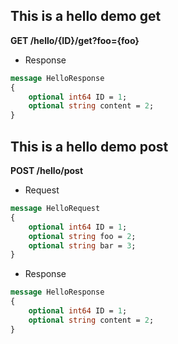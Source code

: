 ## This is a hello demo get

**GET /hello/{ID}/get?foo={foo}**




+ Response

```protobuf
message HelloResponse
{
    optional int64 ID = 1;
    optional string content = 2;
}
```


## This is a hello demo post

**POST /hello/post**



+ Request

```protobuf
message HelloRequest
{
    optional int64 ID = 1;
    optional string foo = 2;
    optional string bar = 3;
}
```


+ Response

```protobuf
message HelloResponse
{
    optional int64 ID = 1;
    optional string content = 2;
}
```


